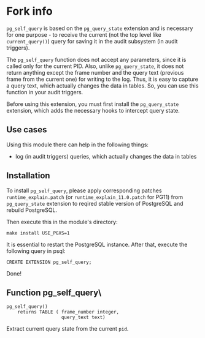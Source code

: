 # Fork info
`pg_self_query` is based on the `pg_query_state` extension and is necessary for one purpose - to receive the current (not the top level like `current_query()`) query for saving it in the audit subsystem (in audit triggers).

The `pg_self_query` function does not accept any parameters, since it is called only for the current PID. 
Also, unlike `pg_query_state`, it does not return anything except the frame number and the query text (previous frame from the current one) for writing to the log. 
Thus, it is easy to capture a query text, which actually changes the data in tables.
So, you can use this function in your audit triggers.

Before using this extension, you must first install the `pg_query_state` extension, which adds the necessary hooks to intercept query state.

## Use cases
Using this module there can help in the following things:
 - log (in audit triggers) queries, which actually changes the data in tables

## Installation
To install `pg_self_query`, please apply corresponding patches `runtime_explain.patch` (or `runtime_explain_11.0.patch` for PG11) from `pg_query_state` extension to reqired stable version of PostgreSQL and rebuild PostgreSQL.


Then execute this in the module's directory:
```
make install USE_PGXS=1
```
It is essential to restart the PostgreSQL instance. After that, execute the following query in psql:
```
CREATE EXTENSION pg_self_query;
```
Done!

## Function pg\_self\_query\
```plpgsql
pg_self_query()
	returns TABLE ( frame_number integer,
	                query_text text)
```
Extract current query state from the current `pid`.